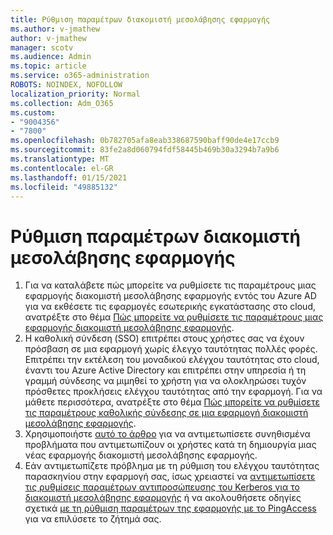 ```yaml
---
title: Ρύθμιση παραμέτρων διακομιστή μεσολάβησης εφαρμογής
ms.author: v-jmathew
author: v-jmathew
manager: scotv
ms.audience: Admin
ms.topic: article
ms.service: o365-administration
ROBOTS: NOINDEX, NOFOLLOW
localization_priority: Normal
ms.collection: Adm_O365
ms.custom:
- "9004356"
- "7800"
ms.openlocfilehash: 0b782705afa8eab338687590baff90de4e17ccb9
ms.sourcegitcommit: 83fe2a8d060794fdf58445b469b30a3294b7a9b6
ms.translationtype: MT
ms.contentlocale: el-GR
ms.lasthandoff: 01/15/2021
ms.locfileid: "49885132"
---
```

# <a name="app-proxy-configuration"></a>Ρύθμιση παραμέτρων διακομιστή μεσολάβησης εφαρμογής

1. Για να καταλάβετε πώς μπορείτε να ρυθμίσετε τις παραμέτρους μιας εφαρμογής διακομιστή μεσολάβησης εφαρμογής εντός του Azure AD για να εκθέσετε τις εφαρμογές εσωτερικής εγκατάστασης στο cloud, ανατρέξτε στο θέμα [Πώς μπορείτε να ρυθμίσετε τις παραμέτρους μιας εφαρμογής διακομιστή μεσολάβησης εφαρμογής](https://docs.microsoft.com/azure/active-directory/application-proxy-config-how-to).
2. Η καθολική σύνδεση (SSO) επιτρέπει στους χρήστες σας να έχουν πρόσβαση σε μια εφαρμογή χωρίς έλεγχο ταυτότητας πολλές φορές. Επιτρέπει την εκτέλεση του μοναδικού ελέγχου ταυτότητας στο cloud, έναντι του Azure Active Directory και επιτρέπει στην υπηρεσία ή τη γραμμή σύνδεσης να μιμηθεί το χρήστη για να ολοκληρώσει τυχόν πρόσθετες προκλήσεις ελέγχου ταυτότητας από την εφαρμογή. Για να μάθετε περισσότερα, ανατρέξτε στο θέμα [Πώς μπορείτε να ρυθμίσετε τις παραμέτρους καθολικής σύνδεσης σε μια εφαρμογή διακομιστή μεσολάβησης εφαρμογής](https://docs.microsoft.com/azure/active-directory/application-proxy-config-sso-how-to).
3. Χρησιμοποιήστε [αυτό το άρθρο](https://docs.microsoft.com/azure/active-directory/application-proxy-config-problem) για να αντιμετωπίσετε συνηθισμένα προβλήματα που αντιμετωπίζουν οι χρήστες κατά τη δημιουργία μιας νέας εφαρμογής διακομιστή μεσολάβησης εφαρμογής.
4. Εάν αντιμετωπίζετε πρόβλημα με τη ρύθμιση του ελέγχου ταυτότητας παρασκηνίου στην εφαρμογή σας, ίσως χρειαστεί να [αντιμετωπίσετε τις ρυθμίσεις παραμέτρων αντιπροσώπευσης του Kerberos για το διακομιστή μεσολάβησης εφαρμογής](https://docs.microsoft.com/azure/active-directory/application-proxy-back-end-kerberos-constrained-delegation-how-to) ή να ακολουθήσετε οδηγίες σχετικά [με τη ρύθμιση παραμέτρων της εφαρμογής με το PingAccess](https://docs.microsoft.com/azure/active-directory/application-proxy-back-end-ping-access-how-to) για να επιλύσετε το ζήτημά σας.
